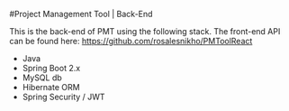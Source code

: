 #Project Management Tool | Back-End


This is the back-end of PMT using the following stack. The front-end API can be found here: https://github.com/rosalesnikho/PMToolReact

- Java 
- Spring Boot 2.x
- MySQL db
- Hibernate ORM
- Spring Security / JWT 
